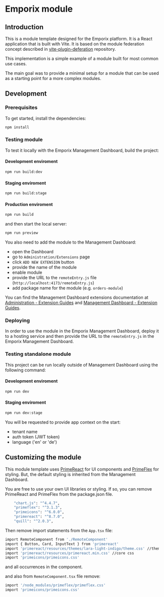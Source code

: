 # Emporix module

## Introduction

This is a module template designed for the Emporix platform. It is a React application that is built with Vite. It is based on the module federation concept described in [vite-plugin-deferation](https://github.com/originjs/vite-plugin-federation) repository.

This implementation is a simple example of a module built for most common use cases.

The main goal was to provide a minimal setup for a module that can be used as a starting point for a more complex modules.

## Development

### Prerequisites
To get started, install the dependencies:

```bash
npm install
```

### Testing module

To test it locally with the Emporix Management Dashboard, build the project:

#### Development enviroment
```bash
npm run build:dev
```

#### Staging enviroment
```bash
npm run build:stage
```
#### Production enviroment
```bash
npm run build
```

and then start the local server:
```bash
npm run preview
```

You also need to add the module to the Management Dashboard:
- open the Dashboard
- go to `Administration/Extensions` page
- click `ADD NEW EXTENSION` button
- provide the name of the module
- enable module 
- provide the URL to the `remoteEntry.js` file (`http://localhost:4173/remoteEntry.js`)
- add package name for the module (e.g. `orders-module`)

You can find the Management Dashboard extensions documentation at [Administration - Extension Guides](https://developer.emporix.io/user-guides/management-dashboard/administration/extensions) and [Management Dashboard - Extension Guides](https://developer.emporix.io/user-guides/management-dashboard/extensions/extensions).

### Deploying

In order to use the module in the Emporix Management Dashboard, deploy it to a hosting service and then provide the URL to the `remoteEntry.js` in the Emporix Management Dashboard.

### Testing standalone module
This project can be run locally outside of Management Dashboard using the following command:

#### Development enviroment
```bash
npm run dev
```
#### Staging enviroment
```bash
npm run dev:stage
```

You will be requested to provide app context on the start:
- tenant name
- auth token (JWT token)
- language  ('en' or 'de')

## Customizing the module

This module template uses [PrimeReact](https://www.primefaces.org/primereact-v8) for UI components and [PrimeFlex](https://primeflex.org) for styling.
But, the default styling is inherited from the Management Dashboard.

You are free to use your own UI libraries or styling.
If so, you can remove PrimeReact and PrimeFlex from the package.json file.
```bash
    "chart.js": "^4.4.7",
    "primeflex": "^3.1.3",
    "primeicons": "^6.0.0",
    "primereact": "^8.7.0",
    "quill": "^2.0.3",
```
Then remove import statements from the `App.tsx` file:
```bash
import RemoteComponent from './RemoteComponent'
import { Button, Card, InputText } from 'primereact'
import 'primereact/resources/themes/lara-light-indigo/theme.css' //theme
import 'primereact/resources/primereact.min.css' //core css
import 'primeicons/primeicons.css'
```
and all occurrences in the component.

and also from `RemoteComponent.tsx` file remove:
```bash
import '/node_modules/primeflex/primeflex.css'
import 'primeicons/primeicons.css'
```

